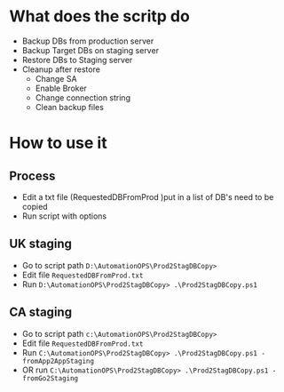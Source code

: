 What does the scritp do
=======================

-   Backup DBs from production server
-   Backup Target DBs on staging server
-   Restore DBs to Staging server
-   Cleanup after restore
    -   Change SA
    -   Enable Broker
    -   Change connection string
    -   Clean backup files

How to use it
=============

Process
-------

-   Edit a txt file (RequestedDBFromProd )put in a list of DB's need to
    be copied
-   Run script with options

UK staging
----------

-   Go to script path `D:\AutomationOPS\Prod2StagDBCopy>`
-   Edit file `RequestedDBFromProd.txt`
-   Run `D:\AutomationOPS\Prod2StagDBCopy> .\Prod2StagDBCopy.ps1`

CA staging
----------

-   Go to script path `c:\AutomationOPS\Prod2StagDBCopy>`
-   Edit file `RequestedDBFromProd.txt`
-   Run
    `C:\AutomationOPS\Prod2StagDBCopy> .\Prod2StagDBCopy.ps1 -fromApp2AppStaging`
-   OR run
    `C:\AutomationOPS\Prod2StagDBCopy> .\Prod2StagDBCopy.ps1 -fromGo2Staging`

